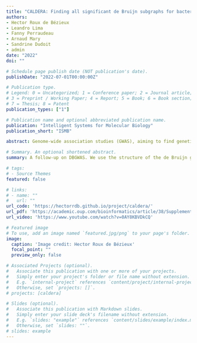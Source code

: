 ```yaml
---
title: "CALDERA: Finding all significant de Bruijn subgraphs for bacterial GWAS"
authors:
- Hector Roux de Bézieux
- Leandro Lima
- Fanny Perraudeau
- Arnaud Mary
- Sandrine Dudoit
- admin
date: "2022"
doi: ""

# Schedule page publish date (NOT publication's date).
publishDate: "2022-07-01T00:00:00Z"

# Publication type.
# Legend: 0 = Uncategorized; 1 = Conference paper; 2 = Journal article;
# 3 = Preprint / Working Paper; 4 = Report; 5 = Book; 6 = Book section;
# 7 = Thesis; 8 = Patent
publication_types: ["1"]

# Publication name and optional abbreviated publication name.
publication: "Intelligent Systems for Molecular Biology"
publication_short: "ISMB"

abstract: Genome-wide association studies (GWAS), aiming to find genetic variants associated with a trait, have widely been used on bacteria to identify genetic determinants of drug resistance or hypervirulence. Recent bacterial GWAS methods usually rely on k-mers, whose presence in a genome can denote variants ranging from singlenucleotide polymorphisms to mobile genetic elements. This approach does not require a reference genome, making it easier to account for accessory genes. However, a same gene can exist in slightly different versions across different strains, leading to diluted effects. Here, we overcome this issue by testing covariates built from closed connected subgraphs (CCSs) of the de Bruijn graph defined over genomic k-mers. These covariates capture polymorphic genes as a single entity, improving k-mer-based GWAS both in terms of power and interpretability. However, a method naively testing all possible subgraphs would be powerless due to multiple testing corrections, and the mere exploration of these subgraphs would quickly become computationally intractable. The concept of testable hypothesis has successfully been used to address both problems in similar contexts. We leverage this concept to test all CCSs by proposing a novel enumeration scheme for these objects which fully exploits the pruning opportunity offered by testability, resulting in drastic improvements in computational efficiency. Our method integrates with existing visual tools to facilitate interpretation.

# Summary. An optional shortened abstract.
summary: A follow-up on DBGWAS. We use the structure of the de Bruijn graph to define new genomic variants (e.g. gene presence) that accomodate polymorphisms. This amounts to defining one variant for each connected subgraph. We rely on a reverse search strategy to efficiently enumerate variants, and on the Tarone strategy to control the FWER when testing their association with a bacterial phenotype.

# tags:
# - Source Themes
featured: false

# links:
# - name: ""
#   url: ""
url_code: 'https://hectorrdb.github.io/project/caldera/'
url_pdf: 'https://academic.oup.com/bioinformatics/article/38/Supplement_1/i36/6617517'
url_video: 'https://www.youtube.com/watch?v=0AY8KBVDkCQ'

# Featured image
# To use, add an image named `featured.jpg/png` to your page's folder. 
image:
  caption: 'Image credit: Hector Roux de Bézieux'
  focal_point: ""
  preview_only: false

# Associated Projects (optional).
#   Associate this publication with one or more of your projects.
#   Simply enter your project's folder or file name without extension.
#   E.g. `internal-project` references `content/project/internal-project/index.md`.
#   Otherwise, set `projects: []`.
# projects: [caldera]

# Slides (optional).
#   Associate this publication with Markdown slides.
#   Simply enter your slide deck's filename without extension.
#   E.g. `slides: "example"` references `content/slides/example/index.md`.
#   Otherwise, set `slides: ""`.
# slides: example
---
```

